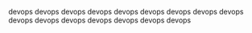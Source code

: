 devops
devops
devops
devops
devops
devops
devops
devops
devops
devops
devops
devops
devops
devops
devops
devops
